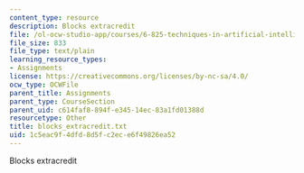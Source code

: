 ```yaml
---
content_type: resource
description: Blocks extracredit
file: /ol-ocw-studio-app/courses/6-825-techniques-in-artificial-intelligence-sma-5504-fall-2002/1c5eac9f4dfd8d5fc2ece6f49826ea52_blocks_extracredit.txt
file_size: 833
file_type: text/plain
learning_resource_types:
- Assignments
license: https://creativecommons.org/licenses/by-nc-sa/4.0/
ocw_type: OCWFile
parent_title: Assignments
parent_type: CourseSection
parent_uid: c614faf8-894f-e345-14ec-83a1fd01388d
resourcetype: Other
title: blocks_extracredit.txt
uid: 1c5eac9f-4dfd-8d5f-c2ec-e6f49826ea52
---
```

Blocks extracredit